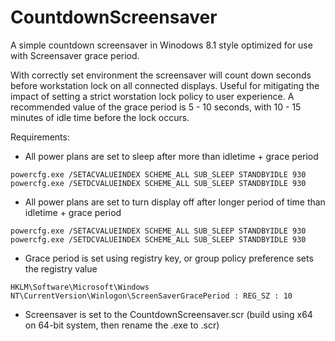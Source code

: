 CountdownScreensaver
====================

A simple countdown screensaver in Winodows 8.1 style optimized for use with Screensaver grace period. 

With correctly set environment the screensaver will count down seconds before workstation lock on all connected displays. Useful for mitigating the impact of setting a strict worstation lock policy to user experience. A recommended value of the grace period is 5 - 10 seconds, with 10 - 15 minutes of idle time before the lock occurs. 

Requirements:
- All power plans are set to sleep after more than idletime + grace period 
```
powercfg.exe /SETACVALUEINDEX SCHEME_ALL SUB_SLEEP STANDBYIDLE 930
powercfg.exe /SETDCVALUEINDEX SCHEME_ALL SUB_SLEEP STANDBYIDLE 930
```
- All power plans are set to turn display off after longer period of time than idletime + grace period
```
powercfg.exe /SETACVALUEINDEX SCHEME_ALL SUB_SLEEP STANDBYIDLE 930
powercfg.exe /SETDCVALUEINDEX SCHEME_ALL SUB_SLEEP STANDBYIDLE 930
```
- Grace period is set using registry key, or group policy preference sets the registry value
```
HKLM\Software\Microsoft\Windows NT\CurrentVersion\Winlogon\ScreenSaverGracePeriod : REG_SZ : 10
```
- Screensaver is set to the CountdownScreensaver.scr (build using x64 on 64-bit system, then rename the .exe to .scr)
